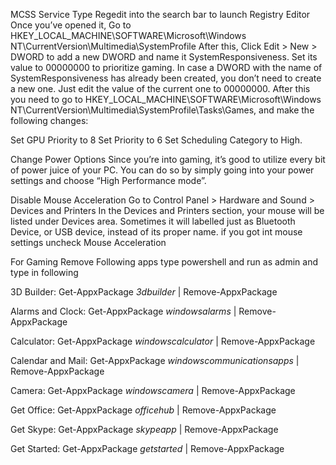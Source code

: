 MCSS Service
Type Regedit into the search bar to launch Registry Editor
Once you’ve opened it, Go to HKEY_LOCAL_MACHINE\SOFTWARE\Microsoft\Windows NT\CurrentVersion\Multimedia\SystemProfile
After this, Click Edit > New > DWORD to add a new DWORD and name it SystemResponsiveness. Set its value to 00000000 to prioritize gaming.
In case a DWORD with the name of SystemResponsiveness has already been created, you don’t need to create a new one. Just edit the value of the current one to 00000000.
After this you need to go to HKEY_LOCAL_MACHINE\SOFTWARE\Microsoft\Windows NT\CurrentVersion\Multimedia\SystemProfile\Tasks\Games, and make the following changes:

Set GPU Priority to 8
Set Priority to 6
Set Scheduling Category to High.


Change Power Options
Since you’re into gaming, it’s good to utilize every bit of power juice of your PC. You can do so by simply going into your power settings and choose “High Performance mode”.

Disable Mouse Acceleration
Go to Control Panel > Hardware and Sound > Devices and Printers
In the Devices and Printers section, your mouse will be listed under Devices area. Sometimes it will labelled just as Bluetooth Device, or USB device, instead of its proper name.
if you got int mouse settings uncheck Mouse Acceleration

For Gaming Remove Following apps  type powershell and run as admin and type in following
 
 3D Builder: Get-AppxPackage *3dbuilder* | Remove-AppxPackage

Alarms and Clock: Get-AppxPackage *windowsalarms* | Remove-AppxPackage

Calculator: Get-AppxPackage *windowscalculator* | Remove-AppxPackage

Calendar and Mail: Get-AppxPackage *windowscommunicationsapps* | Remove-AppxPackage

Camera: Get-AppxPackage *windowscamera* | Remove-AppxPackage

Get Office: Get-AppxPackage *officehub* | Remove-AppxPackage

Get Skype: Get-AppxPackage *skypeapp* | Remove-AppxPackage

Get Started: Get-AppxPackage *getstarted* | Remove-AppxPackage
